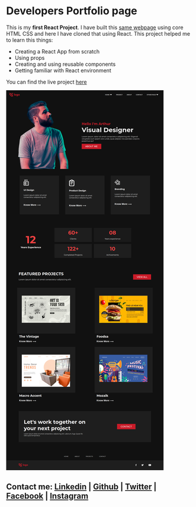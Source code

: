 # Developers Portfolio page

This is my **first React Project**. I have built this [same webpage](https://github.com/Sduttt/project15) using core HTML CSS and here I have cloned that using React. This project helped me to learn this things:
- Creating a React App from scratch
- Using props
- Creating and using reusable components
- Getting familiar with React environment

You can find the live project [here](https://firstreactapp-subham.netlify.app/)

![ss](./src/assets/screencapture-localhost-3000-2022-12-02-22_49_52.png)

## Contact me: [Linkedin](https://www.linkedin.com/in/subham-dutta-8670b8178/) | [Github](https://github.com/Sduttt) | [Twitter](https://twitter.com/Subhamd88404337) | [Facebook](https://www.facebook.com/profile.php?id=100073951804006) | [Instagram](https://www.instagram.com/its_subham_dutta/)